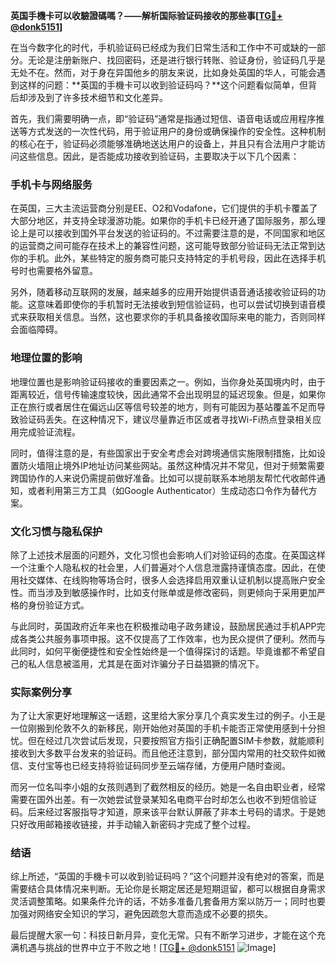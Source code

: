 **英国手機卡可以收驗證碼嗎？——解析国际验证码接收的那些事[[TG💪+ @donk5151](https://t.me/s/donk5151)]**

在当今数字化的时代，手机验证码已经成为我们日常生活和工作中不可或缺的一部分。无论是注册新账户、找回密码，还是进行银行转账、验证身份，验证码几乎是无处不在。然而，对于身在异国他乡的朋友来说，比如身处英国的华人，可能会遇到这样的问题：**英国的手機卡可以收到验证码吗？**这个问题看似简单，但背后却涉及到了许多技术细节和文化差异。

首先，我们需要明确一点，即“验证码”通常是指通过短信、语音电话或应用程序推送等方式发送的一次性代码，用于验证用户的身份或确保操作的安全性。这种机制的核心在于，验证码必须能够准确地送达用户的设备上，并且只有合法用户才能访问这些信息。因此，是否能成功接收到验证码，主要取决于以下几个因素：

### 手机卡与网络服务

在英国，三大主流运营商分别是EE、O2和Vodafone，它们提供的手机卡覆盖了大部分地区，并支持全球漫游功能。如果你的手机卡已经开通了国际服务，那么理论上是可以接收到国外平台发送的验证码的。不过需要注意的是，不同国家和地区的运营商之间可能存在技术上的兼容性问题，这可能导致部分验证码无法正常到达你的手机。此外，某些特定的服务商可能只支持特定的手机号段，因此在选择手机号时也需要格外留意。

另外，随着移动互联网的发展，越来越多的应用开始提供语音通话接收验证码的功能。这意味着即使你的手机暂时无法接收到短信验证码，也可以尝试切换到语音模式来获取相关信息。当然，这也要求你的手机具备接收国际来电的能力，否则同样会面临障碍。

### 地理位置的影响

地理位置也是影响验证码接收的重要因素之一。例如，当你身处英国境内时，由于距离较近，信号传输速度较快，因此通常不会出现明显的延迟现象。但是，如果你正在旅行或者居住在偏远山区等信号较差的地方，则有可能因为基站覆盖不足而导致验证码丢失。在这种情况下，建议尽量靠近市区或者寻找Wi-Fi热点登录相关应用完成验证流程。

同时，值得注意的是，有些国家出于安全考虑会对跨境通信实施限制措施，比如设置防火墙阻止境外IP地址访问某些网站。虽然这种情况并不常见，但对于频繁需要跨国协作的人来说仍需提前做好准备。比如可以提前联系本地朋友帮忙代收邮件通知，或者利用第三方工具（如Google Authenticator）生成动态口令作为替代方案。

### 文化习惯与隐私保护

除了上述技术层面的问题外，文化习惯也会影响人们对验证码的态度。在英国这样一个注重个人隐私权的社会里，人们普遍对个人信息泄露持谨慎态度。因此，在使用社交媒体、在线购物等场合时，很多人会选择启用双重认证机制以提高账户安全性。而当涉及到敏感操作时，比如支付账单或是修改密码，则更倾向于采用更加严格的身份验证方式。

与此同时，英国政府近年来也在积极推动电子政务建设，鼓励居民通过手机APP完成各类公共服务事项申报。这不仅提高了工作效率，也为民众提供了便利。然而与此同时，如何平衡便捷性和安全性始终是一个值得探讨的话题。毕竟谁都不希望自己的私人信息被滥用，尤其是在面对诈骗分子日益猖獗的情况下。

### 实际案例分享

为了让大家更好地理解这一话题，这里给大家分享几个真实发生过的例子。小王是一位刚搬到伦敦不久的新移民，刚开始他对英国的手机卡能否正常使用感到十分担忧。但在经过几次尝试后发现，只要按照官方指引正确配置SIM卡参数，就能顺利接收到大多数平台发来的验证码。而且他还注意到，部分国内常用的社交软件如微信、支付宝等也已经支持将验证码同步至云端存储，方便用户随时查阅。

而另一位名叫李小姐的女孩则遇到了截然相反的经历。她是一名自由职业者，经常需要在国外出差。有一次她尝试登录某知名电商平台时却怎么也收不到短信验证码。后来经过客服指导才知道，原来该平台默认屏蔽了非本土号码的请求。于是她只好改用邮箱接收链接，并手动输入新密码才完成了整个过程。

### 结语

综上所述，“英国的手機卡可以收到验证码吗？”这个问题并没有绝对的答案，而是需要结合具体情况来判断。无论你是长期定居还是短期逗留，都可以根据自身需求灵活调整策略。如果条件允许的话，不妨多准备几套备用方案以防万一；同时也要加强对网络安全知识的学习，避免因疏忽大意而造成不必要的损失。

最后提醒大家一句：科技日新月异，变化无常。只有不断学习进步，才能在这个充满机遇与挑战的世界中立于不败之地！[[TG💪+ @donk5151](https://t.me/s/donk5151) ![Image](https://i.postimg.cc/rwNCRYN7/Snipaste-2025-04-30-17-27-05.png)]